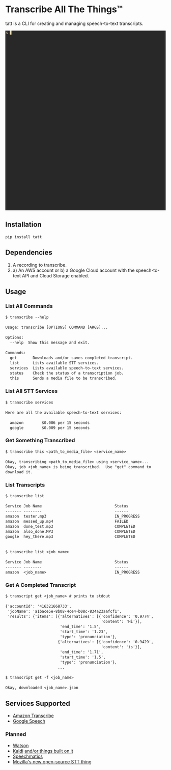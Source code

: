 # Transcribe All The Things™

tatt is a CLI for creating and managing speech-to-text transcripts.

![demo](demo.gif)

## Installation

    pip install tatt

## Dependencies

1. A recording to transcribe.
2. a) An AWS account or b) a Google Cloud account with the speech-to-text API and
   Cloud Storage enabled.


## Usage

### List All Commands
    $ transcribe --help

    Usage: transcribe [OPTIONS] COMMAND [ARGS]...

    Options:
      --help  Show this message and exit.

    Commands:
      get       Downloads and/or saves completed transcript.
      list      Lists available STT services.
      services  Lists available speech-to-text services.
      status    Check the status of a transcription job.
      this      Sends a media file to be transcribed.

### List All STT Services
    $ transcribe services

    Here are all the available speech-to-text services:

      amazon		$0.006 per 15 seconds
      google		$0.009 per 15 seconds

### Get Something Transcribed
    $ transcribe this <path_to_media_file> <service_name>

    Okay, transcribing <path_to_media_file> using <service_name>...
    Okay, job <job_name> is being transcribed.  Use "get" command to download it.

### List Transcripts
    $ transcribe list

    Service Job Name                                Status
    ------- --------                                ------
    amazon  tester.mp3                              IN_PROGRESS
    amazon  messed_up.mp4                           FAILED
    amazon  done_test.mp3                           COMPLETED
    amazon  also_done.MP3                           COMPLETED
    google  hey_there.mp3                           COMPLETED


    $ transcribe list <job_name>

    Service Job Name                                Status
    ------- --------                                ------
    amazon  <job_name>                              IN_PROGRESS


### Get A Completed Transcript
    $ transcript get <job_name> # prints to stdout

    {'accountId': '416321668733',
     'jobName': 'a1bace5e-8b08-4ce4-b08c-834a23aafcf1',
     'results': {'items': [{'alternatives': [{'confidence': '0.9774',
                                              'content': 'Hi'}],
                            'end_time': '1.5',
                            'start_time': '1.23',
                            'type': 'pronunciation'},
                           {'alternatives': [{'confidence': '0.9429',
                                              'content': 'is'}],
                            'end_time': '1.71',
                            'start_time': '1.5',
                            'type': 'pronunciation'},
                           ...

    $ transcript get -f <job_name>

    Okay, downloaded <job_name>.json


## Services Supported

  - [Amazon Transcribe](https://aws.amazon.com/transcribe/)
  - [Google Speech](https://cloud.google.com/speech-to-text/)

### Planned
  - [Watson](https://www.ibm.com/watson/services/speech-to-text/) 
  - [Kaldi](https://github.com/kaldi-asr/kaldi) [ and/or things built on it ](https://github.com/lowerquality/gentle)
  - [Speechmatics](https://www.speechmatics.com/)
  - [Mozilla's new open-source STT thing](https://github.com/mozilla/DeepSpeech)

